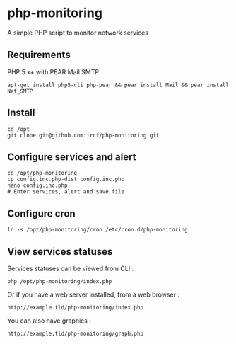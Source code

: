 # php-monitoring
A simple PHP script to monitor network services

## Requirements
PHP 5.x+ with PEAR Mail SMTP
```
apt-get install php5-cli php-pear && pear install Mail && pear install Net_SMTP
```

## Install
```
cd /opt
git clone git@github.com:ircf/php-monitoring.git
```

## Configure services and alert
```
cd /opt/php-monitoring
cp config.inc.php-dist config.inc.php
nano config.inc.php
# Enter services, alert and save file
```

## Configure cron
```
ln -s /opt/php-monitoring/cron /etc/cron.d/php-monitoring
```

## View services statuses
Services statuses can be viewed from CLI :
```
php /opt/php-monitoring/index.php
```
Or if you have a web server installed, from a web browser :
```
http://example.tld/php-monitoring/index.php
```
You can also have graphics :
```
http://example.tld/php-monitoring/graph.php
```
